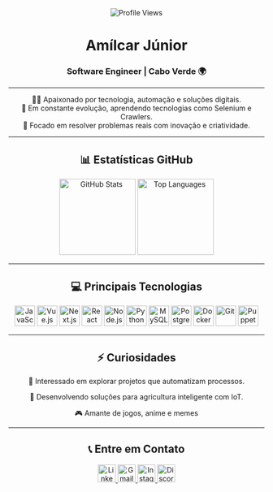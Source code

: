 <div align="center">
  <img src="https://profile-counter.glitch.me/amilcar-junior/count.svg?" alt="Profile Views" />
</div>

<h1 align="center">Amílcar Júnior</h1>
<h3 align="center">Software Engineer | Cabo Verde 🌍</h3>

---

<div align="center">
  <p>
    👨‍💻 Apaixonado por tecnologia, automação e soluções digitais.<br />
    🚀 Em constante evolução, aprendendo tecnologias como Selenium e Crawlers.<br />
    🎯 Focado em resolver problemas reais com inovação e criatividade.
  </p>
</div>

---

<h2 align="center">📊 Estatísticas GitHub</h2>
<div align="center">
  <img src="https://github-readme-stats.vercel.app/api?username=amilcar-junior&show_icons=true&theme=dracula" height="150" alt="GitHub Stats" />
  <img src="https://github-readme-stats.vercel.app/api/top-langs/?username=amilcar-junior&layout=compact&theme=dracula" height="150" alt="Top Languages" />
</div>

---

<h2 align="center">💻 Principais Tecnologias</h2>
<div align="center">
  <!-- Frontend -->
  <img src="https://cdn.jsdelivr.net/gh/devicons/devicon/icons/javascript/javascript-original.svg" height="40" alt="JavaScript" />
  <img src="https://cdn.jsdelivr.net/gh/devicons/devicon/icons/vuejs/vuejs-original.svg" height="40" alt="Vue.js" />
  <img src="https://cdn.jsdelivr.net/gh/devicons/devicon/icons/nextjs/nextjs-original.svg" height="40" alt="Next.js" />
  <img src="https://cdn.jsdelivr.net/gh/devicons/devicon/icons/react/react-original.svg" height="40" alt="React" />
  
  <!-- Backend -->
  <img src="https://cdn.jsdelivr.net/gh/devicons/devicon/icons/nodejs/nodejs-original.svg" height="40" alt="Node.js" />
  <img src="https://cdn.jsdelivr.net/gh/devicons/devicon/icons/python/python-original.svg" height="40" alt="Python" />
  
  <!-- Database -->
  <img src="https://cdn.jsdelivr.net/gh/devicons/devicon/icons/mysql/mysql-original.svg" height="40" alt="MySQL" />
  <img src="https://cdn.jsdelivr.net/gh/devicons/devicon/icons/postgresql/postgresql-original.svg" height="40" alt="PostgreSQL" />
  
  <!-- DevOps / Tools -->
  <img src="https://cdn.jsdelivr.net/gh/devicons/devicon/icons/docker/docker-original.svg" height="40" alt="Docker" />
  <img src="https://cdn.jsdelivr.net/gh/devicons/devicon/icons/git/git-original.svg" height="40" alt="Git" />
  
  <!-- Automação -->
  <img src="https://avatars.githubusercontent.com/u/28140896?s=200&v=4" height="40" alt="Puppeteer" />
  
</div>


---

<h2 align="center">⚡ Curiosidades</h2>
<div align="center">
  <p>📌 Interessado em explorar projetos que automatizam processos.</p>
  <p>🌱 Desenvolvendo soluções para agricultura inteligente com IoT.</p>
  <p>🎮 Amante de jogos, anime e memes</p>
</div>

---

<h2 align="center">📞 Entre em Contato</h2>
<div align="center">
  <a href="https://www.linkedin.com/in/amilcar-junior/" target="_blank">
    <img src="https://img.shields.io/badge/LinkedIn-0077B5?style=for-the-badge&logo=linkedin&logoColor=white" height="35" alt="LinkedIn" />
  </a>
  <a href="mailto:amilcarjunior2000@gmail.com" target="_blank">
    <img src="https://img.shields.io/badge/Gmail-D14836?style=for-the-badge&logo=gmail&logoColor=white" height="35" alt="Gmail" />
  </a>
  <a href="https://www.instagram.com/amilcarjuniorscript/" target="_blank">
    <img src="https://img.shields.io/badge/Instagram-E4405F?style=for-the-badge&logo=instagram&logoColor=white" height="35" alt="Instagram" />
  </a>
  <a href="Mikamikaus#2819" target="_blank">
    <img src="https://img.shields.io/badge/Discord-7289DA?style=for-the-badge&logo=discord&logoColor=white" height="35" alt="Discord" />
  </a>
</div>
